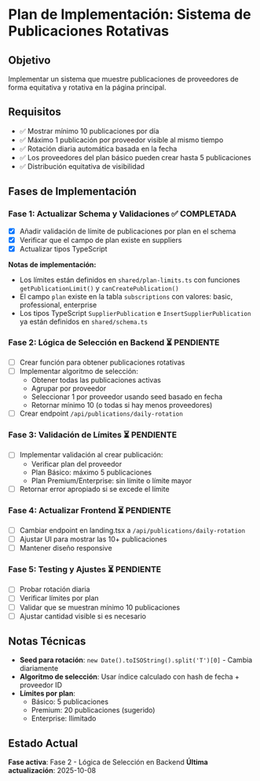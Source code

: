 # Plan de Implementación: Sistema de Publicaciones Rotativas

## Objetivo
Implementar un sistema que muestre publicaciones de proveedores de forma equitativa y rotativa en la página principal.

## Requisitos
- ✅ Mostrar mínimo 10 publicaciones por día
- ✅ Máximo 1 publicación por proveedor visible al mismo tiempo
- ✅ Rotación diaria automática basada en la fecha
- ✅ Los proveedores del plan básico pueden crear hasta 5 publicaciones
- ✅ Distribución equitativa de visibilidad

## Fases de Implementación

### Fase 1: Actualizar Schema y Validaciones ✅ COMPLETADA
- [x] Añadir validación de límite de publicaciones por plan en el schema
- [x] Verificar que el campo de plan existe en suppliers
- [x] Actualizar tipos TypeScript

**Notas de implementación:**
- Los límites están definidos en `shared/plan-limits.ts` con funciones `getPublicationLimit()` y `canCreatePublication()`
- El campo `plan` existe en la tabla `subscriptions` con valores: basic, professional, enterprise
- Los tipos TypeScript `SupplierPublication` e `InsertSupplierPublication` ya están definidos en `shared/schema.ts`

### Fase 2: Lógica de Selección en Backend ⏳ PENDIENTE
- [ ] Crear función para obtener publicaciones rotativas
- [ ] Implementar algoritmo de selección:
  - Obtener todas las publicaciones activas
  - Agrupar por proveedor
  - Seleccionar 1 por proveedor usando seed basado en fecha
  - Retornar mínimo 10 (o todas si hay menos proveedores)
- [ ] Crear endpoint `/api/publications/daily-rotation`

### Fase 3: Validación de Límites ⏳ PENDIENTE
- [ ] Implementar validación al crear publicación:
  - Verificar plan del proveedor
  - Plan Básico: máximo 5 publicaciones
  - Plan Premium/Enterprise: sin límite o límite mayor
- [ ] Retornar error apropiado si se excede el límite

### Fase 4: Actualizar Frontend ⏳ PENDIENTE
- [ ] Cambiar endpoint en landing.tsx a `/api/publications/daily-rotation`
- [ ] Ajustar UI para mostrar las 10+ publicaciones
- [ ] Mantener diseño responsive

### Fase 5: Testing y Ajustes ⏳ PENDIENTE
- [ ] Probar rotación diaria
- [ ] Verificar límites por plan
- [ ] Validar que se muestran mínimo 10 publicaciones
- [ ] Ajustar cantidad visible si es necesario

## Notas Técnicas
- **Seed para rotación**: `new Date().toISOString().split('T')[0]` - Cambia diariamente
- **Algoritmo de selección**: Usar índice calculado con hash de fecha + proveedor ID
- **Límites por plan**:
  - Básico: 5 publicaciones
  - Premium: 20 publicaciones (sugerido)
  - Enterprise: Ilimitado

## Estado Actual
**Fase activa**: Fase 2 - Lógica de Selección en Backend
**Última actualización**: 2025-10-08
